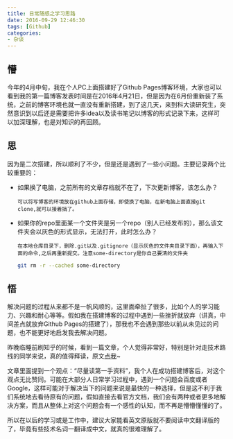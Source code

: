 ```yaml
---
title: 日常随感之学习思路
date: 2016-09-29 12:46:30
tags: [Github]
categories:
- 杂谈
---
```



## 懵

今年的4月中旬，我在个人PC上面搭建好了Github Pages博客环境，大家也可以看到我的第一篇博客发表时间是在2016年4月21日，但是因为在6月份重新装了系统，之前的博客环境也就一直没有重新搭建，到了这几天，来到科大读研究生，突然意识到以后还是需要把许多idea以及读书笔记以博客的形式记录下来，这样可以加深理解，也是对知识的再回顾。

## 思

因为是二次搭建，所以顺利了不少，但是还是遇到了一些小问题。主要记录两个比较重要的：

* 如果换了电脑，之前所有的文章存档就不在了，下次更新博客，该怎么办？
    
    `可以将写博客的环境放在github上面存储，即使换了电脑，在新电脑上面直接git clone,就可以接着搞了。`
    
* 如果你的repo里面某一个文件夹是另一个repo（别人已经发布的），那么该文件夹会以灰色的形式显示，无法打开，此时怎么办？
    
    `在本地仓库目录下，删除.git以及.gitignore（显示灰色的文件夹目录下面），再输入下面的命令,之后再重新提交。注意some-directory是你自己要清的文件夹`
    ```bash
    git rm -r --cached some-directory
    ```

## 悟

解决问题的过程从来都不是一帆风顺的，这里面牵扯了很多，比如个人的学习能力、兴趣和耐心等等。假如我在搭建博客的过程中遇到一些挫折就放弃（讲真，中间差点就放弃Github Pages的搭建了），那我也不会遇到那些以前从未见过的问题，也不能更好地启发我去解决问题。

昨晚临睡前刷知乎的时候，看到一篇文章，个人觉得非常好，特别是针对走技术路线的同学来说，真的值得拜读，原文[点我](https://zhuanlan.zhihu.com/p/22625628)~

文章里面提到一个观点：“尽量读第一手资料”，我个人在成功搭建博客后，对这个观点无比赞同。可能在大部分人日常学习过程中，遇到一个问题会百度或者Google，这样可能对于解决当下的问题来说是最快的一种选择，但是这不利于我们系统地去看待原有的问题，假如直接去看官方文档，我们会有两种或者更多地解决方案，而且从整体上对这个问题会有一个感性的认知，而不再是懵懵懂懂的了。

所以在以后的学习或是工作中，建议大家能看英文原版就不要阅读中文翻译版的了，毕竟有些技术名词一翻译成中文，就真的很难理解了。
    
    